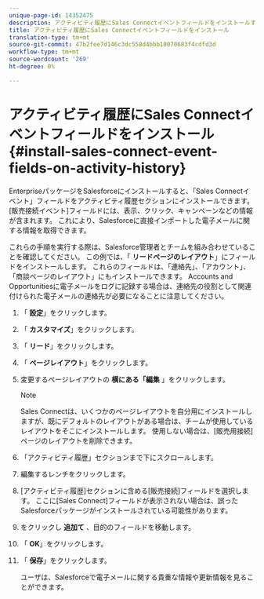 ```yaml
---
unique-page-id: 14352475
description: アクティビティ履歴にSales Connectイベントフィールドをインストールする — Marketto Docs — 製品ドキュメント
title: アクティビティ履歴にSales Connectイベントフィールドをインストール
translation-type: tm+mt
source-git-commit: 47b2fee7d146c3dc558d4bbb10070683f4cdfd3d
workflow-type: tm+mt
source-wordcount: '269'
ht-degree: 0%

---
```



# アクティビティ履歴にSales Connectイベントフィールドをインストール {#install-sales-connect-event-fields-on-activity-history}

EnterpriseパッケージをSalesforceにインストールすると、「Sales Connectイベント」フィールドをアクティビティ履歴セクションにインストールできます。 [販売接続イベント]フィールドには、表示、クリック、キャンペーンなどの情報が含まれます。 これにより、Salesforceに直接インポートした電子メールに関する情報を取得できます。

これらの手順を実行する際は、Salesforce管理者とチームを組み合わせていることを確認してください。 この例では、「 **リードページのレイアウト**」にフィールドをインストールします。 これらのフィールドは、「連絡先」、「アカウント」、「商談ページのレイアウト」にもインストールできます。 Accounts and Opportunitiesに電子メールをログに記録する場合は、連絡先の役割として関連付けられた電子メールの連絡先が必要になることに注意してください。

1. 「 **設定**」をクリックします。
1. 「 **カスタマイズ**」をクリックします。
1. 「 **リード**」をクリックします。
1. 「 **ページレイアウト**」をクリックします。
1. 変更するページレイアウトの **横にある「編集** 」をクリックします。

   >[!NOTE]
   >
   >Sales Connectは、いくつかのページレイアウトを自分用にインストールしますが、既にデフォルトのレイアウトがある場合は、チームが使用しているレイアウトをそこにインストールします。 使用しない場合は、[販売用接続]ページのレイアウトを削除できます。

1. 「アクティビティ履歴」セクションまで下にスクロールします。
1. 編集するレンチをクリックします。
1. [アクティビティ履歴]セクションに含める[販売接続]フィールドを選択します。 ここに[Sales Connect]フィールドが表示されない場合は、誤ったSalesforceパッケージがインストールされている可能性があります。
1. をクリックし **追加て** 、目的のフィールドを移動します。
1. 「 **OK**」をクリックします。
1. 「 **保存**」をクリックします。

   ユーザは、Salesforceで電子メールに関する貴重な情報や更新情報を見ることができます。

